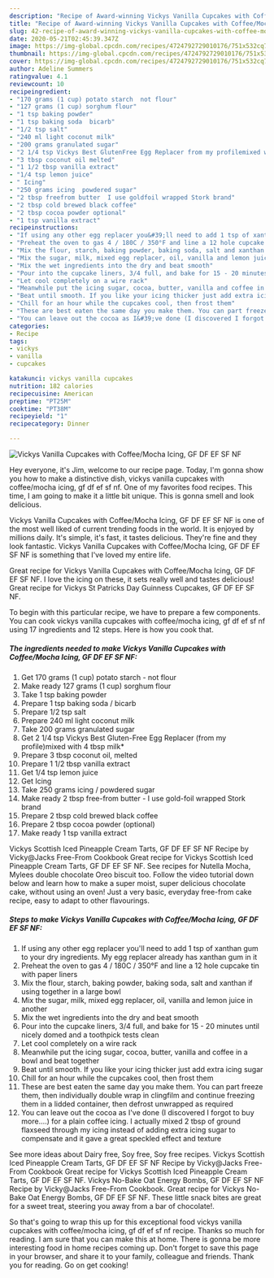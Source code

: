 ```yaml
---
description: "Recipe of Award-winning Vickys Vanilla Cupcakes with Coffee/Mocha Icing, GF DF EF SF NF"
title: "Recipe of Award-winning Vickys Vanilla Cupcakes with Coffee/Mocha Icing, GF DF EF SF NF"
slug: 42-recipe-of-award-winning-vickys-vanilla-cupcakes-with-coffee-mocha-icing-gf-df-ef-sf-nf
date: 2020-05-21T02:45:39.347Z
image: https://img-global.cpcdn.com/recipes/4724792729010176/751x532cq70/vickys-vanilla-cupcakes-with-coffeemocha-icing-gf-df-ef-sf-nf-recipe-main-photo.jpg
thumbnail: https://img-global.cpcdn.com/recipes/4724792729010176/751x532cq70/vickys-vanilla-cupcakes-with-coffeemocha-icing-gf-df-ef-sf-nf-recipe-main-photo.jpg
cover: https://img-global.cpcdn.com/recipes/4724792729010176/751x532cq70/vickys-vanilla-cupcakes-with-coffeemocha-icing-gf-df-ef-sf-nf-recipe-main-photo.jpg
author: Adeline Summers
ratingvalue: 4.1
reviewcount: 10
recipeingredient:
- "170 grams (1 cup) potato starch  not flour"
- "127 grams (1 cup) sorghum flour"
- "1 tsp baking powder"
- "1 tsp baking soda  bicarb"
- "1/2 tsp salt"
- "240 ml light coconut milk"
- "200 grams granulated sugar"
- "2 1/4 tsp Vickys Best GlutenFree Egg Replacer from my profilemixed with 4 tbsp milk"
- "3 tbsp coconut oil melted"
- "1 1/2 tbsp vanilla extract"
- "1/4 tsp lemon juice"
- " Icing"
- "250 grams icing  powdered sugar"
- "2 tbsp freefrom butter  I use goldfoil wrapped Stork brand"
- "2 tbsp cold brewed black coffee"
- "2 tbsp cocoa powder optional"
- "1 tsp vanilla extract"
recipeinstructions:
- "If using any other egg replacer you&#39;ll need to add 1 tsp of xanthan gum to your dry ingredients. My egg replacer already has xanthan gum in it"
- "Preheat the oven to gas 4 / 180C / 350°F and line a 12 hole cupcake tin with paper liners"
- "Mix the flour, starch, baking powder, baking soda, salt and xanthan if using together in a large bowl"
- "Mix the sugar, milk, mixed egg replacer, oil, vanilla and lemon juice in another"
- "Mix the wet ingredients into the dry and beat smooth"
- "Pour into the cupcake liners, 3/4 full, and bake for 15 - 20 minutes until nicely domed and a toothpick tests clean"
- "Let cool completely on a wire rack"
- "Meanwhile put the icing sugar, cocoa, butter, vanilla and coffee in a bowl and beat together"
- "Beat until smooth. If you like your icing thicker just add extra icing sugar"
- "Chill for an hour while the cupcakes cool, then frost them"
- "These are best eaten the same day you make them. You can part freeze them, then individually double wrap in clingfilm and continue freezing them in a lidded container, then defrost unwrapped as required"
- "You can leave out the cocoa as I&#39;ve done (I discovered I forgot to buy more....) for a plain coffee icing. I actually mixed 2 tbsp of ground flaxseed through my icing instead of adding extra icing sugar to compensate and it gave a great speckled effect and texture"
categories:
- Recipe
tags:
- vickys
- vanilla
- cupcakes

katakunci: vickys vanilla cupcakes 
nutrition: 182 calories
recipecuisine: American
preptime: "PT25M"
cooktime: "PT38M"
recipeyield: "1"
recipecategory: Dinner

---
```



![Vickys Vanilla Cupcakes with Coffee/Mocha Icing, GF DF EF SF NF](https://img-global.cpcdn.com/recipes/4724792729010176/751x532cq70/vickys-vanilla-cupcakes-with-coffeemocha-icing-gf-df-ef-sf-nf-recipe-main-photo.jpg)

Hey everyone, it's Jim, welcome to our recipe page. Today, I'm gonna show you how to make a distinctive dish, vickys vanilla cupcakes with coffee/mocha icing, gf df ef sf nf. One of my favorites food recipes. This time, I am going to make it a little bit unique. This is gonna smell and look delicious.

Vickys Vanilla Cupcakes with Coffee/Mocha Icing, GF DF EF SF NF is one of the most well liked of current trending foods in the world. It is enjoyed by millions daily. It's simple, it's fast, it tastes delicious. They're fine and they look fantastic. Vickys Vanilla Cupcakes with Coffee/Mocha Icing, GF DF EF SF NF is something that I've loved my entire life.

Great recipe for Vickys Vanilla Cupcakes with Coffee/Mocha Icing, GF DF EF SF NF. I love the icing on these, it sets really well and tastes delicious! Great recipe for Vickys St Patricks Day Guinness Cupcakes, GF DF EF SF NF.


To begin with this particular recipe, we have to prepare a few components. You can cook vickys vanilla cupcakes with coffee/mocha icing, gf df ef sf nf using 17 ingredients and 12 steps. Here is how you cook that.

<!--inarticleads1-->

##### The ingredients needed to make Vickys Vanilla Cupcakes with Coffee/Mocha Icing, GF DF EF SF NF:

1. Get 170 grams (1 cup) potato starch - not flour
1. Make ready 127 grams (1 cup) sorghum flour
1. Take 1 tsp baking powder
1. Prepare 1 tsp baking soda / bicarb
1. Prepare 1/2 tsp salt
1. Prepare 240 ml light coconut milk
1. Take 200 grams granulated sugar
1. Get 2 1/4 tsp Vickys Best Gluten-Free Egg Replacer (from my profile)mixed with 4 tbsp milk*
1. Prepare 3 tbsp coconut oil, melted
1. Prepare 1 1/2 tbsp vanilla extract
1. Get 1/4 tsp lemon juice
1. Get  Icing
1. Take 250 grams icing / powdered sugar
1. Make ready 2 tbsp free-from butter - I use gold-foil wrapped Stork brand
1. Prepare 2 tbsp cold brewed black coffee
1. Prepare 2 tbsp cocoa powder (optional)
1. Make ready 1 tsp vanilla extract


Vickys Scottish Iced Pineapple Cream Tarts, GF DF EF SF NF Recipe by Vicky@Jacks Free-From Cookbook Great recipe for Vickys Scottish Iced Pineapple Cream Tarts, GF DF EF SF NF. See recipes for Nutella Mocha, Mylees double chocolate Oreo biscuit too. Follow the video tutorial down below and learn how to make a super moist, super delicious chocolate cake, without using an oven! Just a very basic, everyday free-from cake recipe, easy to adapt to other flavourings. 

<!--inarticleads2-->

##### Steps to make Vickys Vanilla Cupcakes with Coffee/Mocha Icing, GF DF EF SF NF:

1. If using any other egg replacer you&#39;ll need to add 1 tsp of xanthan gum to your dry ingredients. My egg replacer already has xanthan gum in it
1. Preheat the oven to gas 4 / 180C / 350°F and line a 12 hole cupcake tin with paper liners
1. Mix the flour, starch, baking powder, baking soda, salt and xanthan if using together in a large bowl
1. Mix the sugar, milk, mixed egg replacer, oil, vanilla and lemon juice in another
1. Mix the wet ingredients into the dry and beat smooth
1. Pour into the cupcake liners, 3/4 full, and bake for 15 - 20 minutes until nicely domed and a toothpick tests clean
1. Let cool completely on a wire rack
1. Meanwhile put the icing sugar, cocoa, butter, vanilla and coffee in a bowl and beat together
1. Beat until smooth. If you like your icing thicker just add extra icing sugar
1. Chill for an hour while the cupcakes cool, then frost them
1. These are best eaten the same day you make them. You can part freeze them, then individually double wrap in clingfilm and continue freezing them in a lidded container, then defrost unwrapped as required
1. You can leave out the cocoa as I&#39;ve done (I discovered I forgot to buy more....) for a plain coffee icing. I actually mixed 2 tbsp of ground flaxseed through my icing instead of adding extra icing sugar to compensate and it gave a great speckled effect and texture


See more ideas about Dairy free, Soy free, Soy free recipes. Vickys Scottish Iced Pineapple Cream Tarts, GF DF EF SF NF Recipe by Vicky@Jacks Free-From Cookbook Great recipe for Vickys Scottish Iced Pineapple Cream Tarts, GF DF EF SF NF. Vickys No-Bake Oat Energy Bombs, GF DF EF SF NF Recipe by Vicky@Jacks Free-From Cookbook. Great recipe for Vickys No-Bake Oat Energy Bombs, GF DF EF SF NF. These little snack bites are great for a sweet treat, steering you away from a bar of chocolate!. 

So that's going to wrap this up for this exceptional food vickys vanilla cupcakes with coffee/mocha icing, gf df ef sf nf recipe. Thanks so much for reading. I am sure that you can make this at home. There is gonna be more interesting food in home recipes coming up. Don't forget to save this page in your browser, and share it to your family, colleague and friends. Thank you for reading. Go on get cooking!
